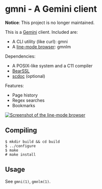 # gmni - A Gemini client

**Notice**: This project is no longer maintained.

This is a [Gemini](https://gemini.circumlunar.space/) client. Included are:

- A CLI utility (like curl): gmni
- A [line-mode browser](https://en.wikipedia.org/wiki/Line_Mode_Browser): gmnlm

Dependencies:

- A POSIX-like system and a C11 compiler
- [BearSSL](https://www.bearssl.org/index.html)
- [scdoc](https://sr.ht/~sircmpwn/scdoc/) (optional)

Features:

- Page history
- Regex searches
- Bookmarks

[![Screenshot of the line-mode browser](https://l.sr.ht/7kaA.png)](https://asciinema.org/a/Y7viodM01e0AXYyf40CwSLAVA)

## Compiling

```
$ mkdir build && cd build
$ ../configure
$ make
# make install
```

## Usage

See `gmni(1)`, `gmnlm(1)`.
